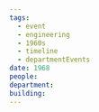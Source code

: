```yaml
---
tags:
  - event
  - engineering
  - 1960s
  - timeline
  - departmentEvents
date: 1968
people: 
department: 
building:
---
```

<span
	  class='ob-timelines' 
	  data-date='1968'  
	  data-class='orange'> 
</span>